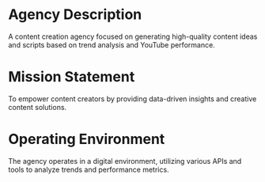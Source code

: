 # Agency Description

A content creation agency focused on generating high-quality content ideas and scripts based on trend analysis and YouTube performance.

# Mission Statement

To empower content creators by providing data-driven insights and creative content solutions.

# Operating Environment

The agency operates in a digital environment, utilizing various APIs and tools to analyze trends and performance metrics.